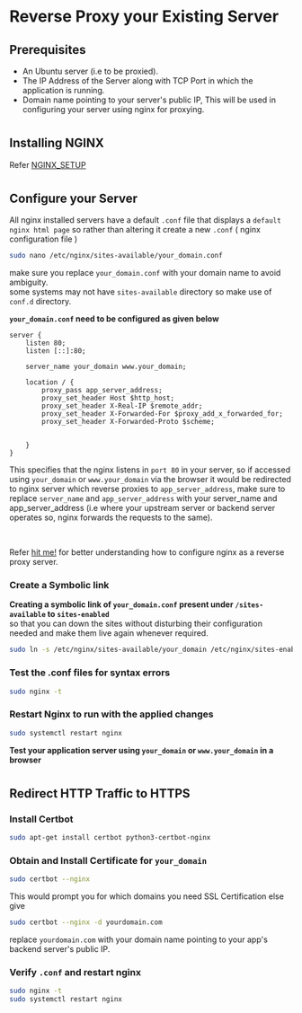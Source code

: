 # Reverse Proxy your Existing Server
## Prerequisites
- An Ubuntu server (i.e to be proxied).
- The IP Address of the Server along with TCP Port in which the application is running.
- Domain name pointing to your server's public IP, This will be used in configuring your server using nginx for proxying.
#
## Installing NGINX
Refer [NGINX_SETUP](https://github.com/Ramanathan-S-P/Setup/blob/main/Installation/installation.md#nginx)
#
## Configure your Server
All nginx installed servers have a default `.conf` file that displays a `default nginx html page` so rather than altering it create a new `.conf` ( nginx configuration file )
```sh
sudo nano /etc/nginx/sites-available/your_domain.conf
```
make sure you replace `your_domain.conf` with your domain name to avoid ambiguity.<br>
some systems may not have `sites-available` directory so make use of `conf.d` directory.

**`your_domain.conf` need to be configured as given below**
```
server {
    listen 80;
    listen [::]:80;

    server_name your_domain www.your_domain;
        
    location / {
        proxy_pass app_server_address;
        proxy_set_header Host $http_host;
        proxy_set_header X-Real-IP $remote_addr;
        proxy_set_header X-Forwarded-For $proxy_add_x_forwarded_for;
        proxy_set_header X-Forwarded-Proto $scheme;

        
    }
}

```
This specifies that the nginx listens in `port 80` in your server, so if accessed using `your_domain` or `www.your_domain` via the browser it would be redirected to nginx server which reverse proxies to `app_server_address`,  make sure to replace `server_name` and `app_server_address` with your server_name and app_server_address (i.e where your upstream server or backend server operates so, nginx forwards the requests to the same).

<br>

Refer [hit me!](https://www.digitalocean.com/community/tutorials/how-to-configure-nginx-as-a-reverse-proxy-on-ubuntu-22-04)  for better understanding how to configure nginx as a reverse proxy server.
<br>

### Create a Symbolic link

**Creating a symbolic link of  `your_domain.conf` present under `/sites-available` to `sites-enabled`** <br>
so that you can down the sites without disturbing their configuration needed and make them live again whenever required.
```sh
sudo ln -s /etc/nginx/sites-available/your_domain /etc/nginx/sites-enabled/
```
### Test the .conf files for syntax errors
```sh
sudo nginx -t
```
### Restart Nginx to run with the applied changes

```sh
sudo systemctl restart nginx
```
**Test your application server using `your_domain` or `www.your_domain` in a browser**

#
## Redirect HTTP Traffic to HTTPS
### Install Certbot
```sh
sudo apt-get install certbot python3-certbot-nginx
```
### Obtain and Install Certificate for `your_domain`
```sh
sudo certbot --nginx
```
This would prompt you for which domains you need SSL Certification else give
<br>

```sh
sudo certbot --nginx -d yourdomain.com
```
replace `yourdomain.com` with your domain name pointing to your app's backend server's public IP.
### Verify `.conf` and restart nginx
```sh
sudo nginx -t
sudo systemctl restart nginx
```